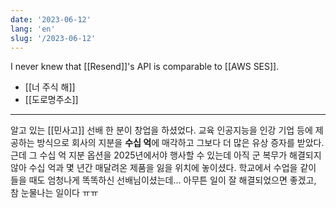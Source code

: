 ```yaml
---
date: '2023-06-12'
lang: 'en'
slug: '/2023-06-12'
---
```


I never knew that [[Resend]]'s API is comparable to [[AWS SES]].

- [[너 주식 해]]
- [[도로명주소]]

---

알고 있는 [[민사고]] 선배 한 분이 창업을 하셨었다. 교육 인공지능을 인강 기업 등에 제공하는 방식으로 회사의 지분을 **수십 억**에 매각하고 그보다 더 많은 유상 증자를 받았다. 근데 그 수십 억 지분 옵션을 2025년에서야 행사할 수 있는데 아직 군 복무가 해결되지 않아 수십 억과 몇 년간 매달려온 제품을 잃을 위치에 놓이셨다. 학교에서 수업을 같이 들을 때도 엄청나게 똑똑하신 선배님이셨는데... 아무튼 일이 잘 해결되었으면 좋겠고, 참 눈물나는 일이다 ㅠㅠ
